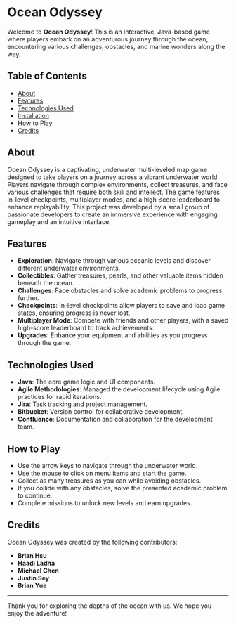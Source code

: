 # Ocean Odyssey

Welcome to **Ocean Odyssey**! This is an interactive, Java-based game where players embark on an adventurous journey through the ocean, encountering various challenges, obstacles, and marine wonders along the way.

## Table of Contents
- [About](#about)
- [Features](#features)
- [Technologies Used](#technologies-used)
- [Installation](#installation)
- [How to Play](#how-to-play)
- [Credits](#credits)

## About
Ocean Odyssey is a captivating, underwater multi-leveled map game designed to take players on a journey across a vibrant underwater world. Players navigate through complex environments, collect treasures, and face various challenges that require both skill and intellect. The game features in-level checkpoints, multiplayer modes, and a high-score leaderboard to enhance replayability. This project was developed by a small group of passionate developers to create an immersive experience with engaging gameplay and an intuitive interface.

## Features
- **Exploration**: Navigate through various oceanic levels and discover different underwater environments.
- **Collectibles**: Gather treasures, pearls, and other valuable items hidden beneath the ocean.
- **Challenges**: Face obstacles and solve academic problems to progress further.
- **Checkpoints**: In-level checkpoints allow players to save and load game states, ensuring progress is never lost.
- **Multiplayer Mode**: Compete with friends and other players, with a saved high-score leaderboard to track achievements.
- **Upgrades**: Enhance your equipment and abilities as you progress through the game.

## Technologies Used
- **Java**: The core game logic and UI components.
- **Agile Methodologies**: Managed the development lifecycle using Agile practices for rapid iterations.
- **Jira**: Task tracking and project management.
- **Bitbucket**: Version control for collaborative development.
- **Confluence**: Documentation and collaboration for the development team.

## How to Play
- Use the arrow keys to navigate through the underwater world.
- Use the mouse to click on menu items and start the game.
- Collect as many treasures as you can while avoiding obstacles.
- If you collide with any obstacles, solve the presented academic problem to continue.
- Complete missions to unlock new levels and earn upgrades.

## Credits
Ocean Odyssey was created by the following contributors:
- **Brian Hsu**
- **Haadi Ladha**
- **Michael Chen**
- **Justin Sey**
- **Brian Yue**


---
Thank you for exploring the depths of the ocean with us. We hope you enjoy the adventure!
